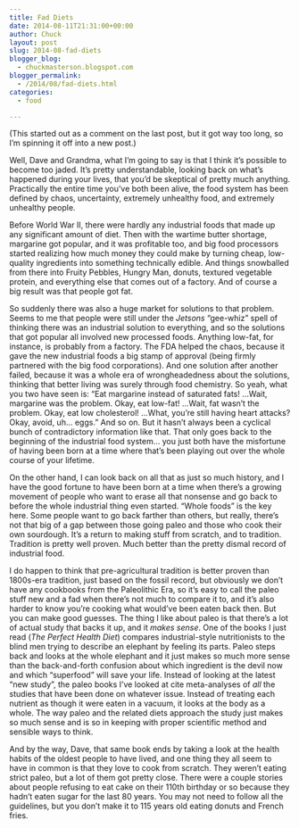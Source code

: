 ```yaml
---
title: Fad Diets
date: 2014-08-11T21:31:00+00:00
author: Chuck
layout: post
slug: 2014-08-fad-diets
blogger_blog:
  - chuckmasterson.blogspot.com
blogger_permalink:
  - /2014/08/fad-diets.html
categories:
  - food

---
```


(This started out as a comment on the last post, but it got way too long, so
I’m spinning it off into a new post.) 

Well, Dave and Grandma, what I’m going to say is that I think it’s
possible to become too jaded. It’s pretty understandable, looking back on
what’s happened during your lives, that you’d be skeptical of
pretty much anything. Practically the entire time you’ve both been alive,
the food system has been defined by chaos, uncertainty, extremely unhealthy
food, and extremely unhealthy people.

Before World War II, there were hardly any industrial foods that made up any
significant amount of diet. Then with the wartime butter shortage, margarine
got popular, and it was profitable too, and big food processors started
realizing how much money they could make by turning cheap, low-quality
ingredients into something technically edible. And things snowballed from there
into Fruity Pebbles, Hungry Man, donuts, textured vegetable protein, and
everything else that comes out of a factory. And of course a big result was
that people got fat.

So suddenly there was also a huge market for solutions to that problem. Seems
to me that people were still under the *Jetsons* “gee-whiz” spell
of thinking there was an industrial solution to everything, and so the
solutions that got popular all involved new processed foods. Anything low-fat,
for instance, is probably from a factory. The FDA helped the chaos, because it
gave the new industrial foods a big stamp of approval (being firmly partnered
with the big food corporations). And one solution after another failed, because
it was a whole era of wrongheadedness about the solutions, thinking that better
living was surely through food chemistry. So yeah, what you two have seen is:
“Eat margarine instead of saturated fats! …Wait, margarine was the
problem. Okay, eat low-fat! …Wait, fat wasn’t the problem. Okay,
eat low cholesterol! …What, you’re still having heart attacks?
Okay, avoid, uh… eggs.” And so on. But it hasn’t always been
a cyclical bunch of contradictory information like that. That only goes back to
the beginning of the industrial food system… you just both have the
misfortune of having been born at a time where that’s been playing out
over the whole course of your lifetime.

On the other hand, I can look back on all that as just so much history, and I
have the good fortune to have been born at a time when there’s a growing
movement of people who want to erase all that nonsense and go back to before
the whole industrial thing even started.  “Whole foods” is the key
here. Some people want to go back farther than others, but really,
there’s not that big of a gap between those going paleo and those who
cook their own sourdough. It’s a return to making stuff from scratch, and
to tradition. Tradition is pretty well proven. Much better than the pretty
dismal record of industrial food.

I do happen to think that pre-agricultural tradition is better proven than
1800s-era tradition, just based on the fossil record, but obviously we
don’t have any cookbooks from the Paleolithic Era, so it’s easy to
call the paleo stuff new and a fad when there’s not much to compare it
to, and it’s also harder to know you’re cooking what would’ve
been eaten back then. But you can make good guesses. The thing I like about
paleo is that there’s a lot of actual study that backs it up, and it
*makes sense*. One of the books I just read (*The Perfect Health Diet*)
compares industrial-style nutritionists to the blind men trying to describe an
elephant by feeling its parts. Paleo steps back and looks at the whole elephant
and it just makes so much more sense than the back-and-forth confusion about
which ingredient is the devil now and which “superfood” will save
your life. Instead of looking at the latest “new study”, the paleo
books I’ve looked at cite meta-analyses of *all* the studies that have
been done on whatever issue. Instead of treating each nutrient as though it
were eaten in a vacuum, it looks at the body as a whole. The way paleo and the
related diets approach the study just makes so much sense and is so in keeping
with proper scientific method and sensible ways to think.

And by the way, Dave, that same book ends by taking a look at the health habits
of the oldest people to have lived, and one thing they all seem to have in
common is that they love to cook from scratch. They weren’t eating strict
paleo, but a lot of them got pretty close. There were a couple stories about
people refusing to eat cake on their 110th birthday or so because they
hadn’t eaten sugar for the last 80 years. You may not need to follow all
the guidelines, but you don’t make it to 115 years old eating donuts and
French fries.

